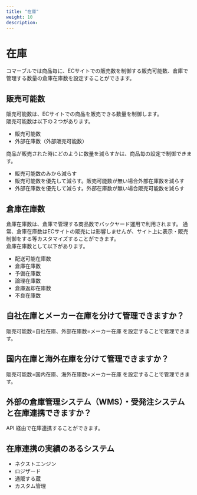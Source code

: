 ```yaml
---
title: "在庫"
weight: 10
description: 
---
```


# 在庫

コマーブルでは商品毎に、ECサイトでの販売数を制御する販売可能数、倉庫で管理する数量の倉庫在庫数を設定することができます。

## 販売可能数
販売可能数は、ECサイトでの商品を販売できる数量を制御します。  
販売可能数は以下の２つがあります。

- 販売可能数
- 外部在庫数（外部販売可能数）

商品が販売された時にどのように数量を減らすかは、商品毎の設定で制御できます。

+ 販売可能数のみから減らす
+ 販売可能数を優先して減らす。販売可能数が無い場合外部在庫数を減らす
+ 外部在庫数を優先して減らす。外部在庫数が無い場合販売可能数を減らす

## 倉庫在庫数
倉庫在庫数は、倉庫で管理する商品数でバックヤード運用で利用されます。  通常、倉庫在庫数はECサイトの販売には影響しませんが、サイト上に表示・販売制御をする等カスタマイズすることができます。  
倉庫在庫数として以下があります。

- 配送可能在庫数
- 倉庫在庫数
- 予備在庫数
- 論理在庫数
- 倉庫返却在庫数
- 不良在庫数

## 自社在庫とメーカー在庫を分けて管理できますか？
販売可能数=自社在庫、外部在庫数=メーカー在庫 を設定することで管理できます。

## 国内在庫と海外在庫を分けて管理できますか？
販売可能数=国内在庫、海外在庫数=メーカー在庫 を設定することで管理できます。

## 外部の倉庫管理システム（WMS）・受発注システムと在庫連携できますか？
API 経由で在庫連携することができます。

## 在庫連携の実績のあるシステム

- ネクストエンジン
- ロジザード
- 通販する蔵
- カスタム管理
